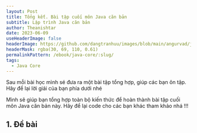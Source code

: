 ```yaml
---
layout: Post
title: Tổng kết. Bài tập cuối môn Java căn bản
subtitle: Lập trình Java căn bản
author: Theanishtar
date: 2023-06-09
useHeaderImage: false
headerImage: https://github.com/dangtranhuu/images/blob/main/angurvad/java-core/session8/banner.png?raw=true
headerMask: rgba(30, 69, 110, 0.61)
permalinkPattern: /ebook/java-core/:slug/
tags:
  - Java Core
---
```


Sau mỗi bài học mình sé đưa ra một bài tập tổng hợp, giúp các bạn ôn tập. Hãy để lại lời giải của bạn phía dưới nhé
<!-- more -->

Mình sẽ giúp bạn tổng hợp toàn bộ kiến thức để hoàn thành bài tập cuối môn Java căn bản này. Hãy để lại code cho các bạn khác tham khảo nhá !!!

## 1. Đề bài
